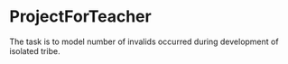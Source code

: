 # ProjectForTeacher

The task is to model number of invalids occurred during development of isolated tribe.

